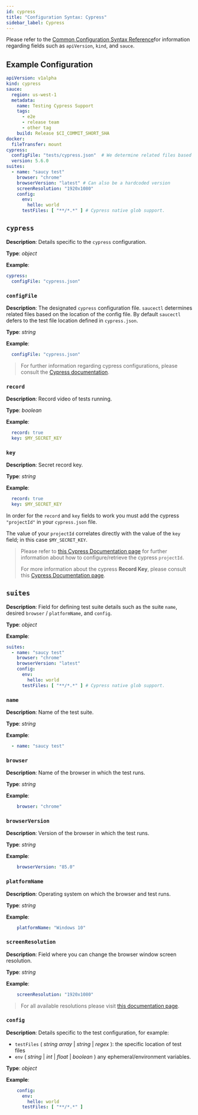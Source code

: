 ```yaml
---
id: cypress
title: "Configuration Syntax: Cypress"
sidebar_label: Cypress
---
```


Please refer to the [Common Configuration Syntax Reference](/testrunner-toolkit/configuration#common-syntax-reference)for information regarding fields such as `apiVersion`, `kind`, and `sauce`.

## Example Configuration

```yaml
apiVersion: v1alpha
kind: cypress
sauce:
  region: us-west-1
  metadata:
    name: Testing Cypress Support
    tags:
      - e2e
      - release team
      - other tag
    build: Release $CI_COMMIT_SHORT_SHA
docker:
  fileTransfer: mount
cypress:
  configFile: "tests/cypress.json"  # We determine related files based on the location of the config file.
  version: 5.6.0
suites:
  - name: "saucy test"
    browser: "chrome"
    browserVersion: "latest" # Can also be a hardcoded version
    screenResolution: "1920x1080"
    config:
      env:
        hello: world
      testFiles: [ "**/*.*" ] # Cypress native glob support.
```

## `cypress`

__Description__: Details specific to the `cypress` configuration.

__Type__: *object*

__Example__:
```yaml
cypress:
  configFile: "cypress.json"
```

### `configFile`

__Description__: The designated `cypress` configuration file. `saucectl` determines related files based on the location of the config file. By default `saucectl` defers to the test file location defined in `cypress.json`.

__Type__: *string*

__Example__:
```yaml
  configFile: "cypress.json"
```

> For further information regarding cypress configurations, please consult the [Cypress documentation](https://docs.cypress.io/guides/references/configuration.html#Options).

### `record`

__Description__: Record video of tests running.

__Type__: *boolean*

__Example__:
```yaml
  record: true
  key: $MY_SECRET_KEY
```

### `key`

__Description__: Secret record key.

__Type__: *string*

__Example__:
```yaml
  record: true
  key: $MY_SECRET_KEY
```

In order for the `record` and `key` fields to work you must add the cypress `"projectId"` in your `cypress.json` file. 

The value of your `projectId` correlates directly with the value of the `key` field; in this case `$MY_SECRET_KEY`.

> Please refer to [this Cypress Documentation page](https://docs.cypress.io/guides/dashboard/projects.html#Project-ID) for further information about how to configure/retrieve the cypress `projectId`.
>
> For more information about the cypress __Record Key__, please consult this [Cypress Documentation page](https://docs.cypress.io/guides/guides/command-line.html#cypress-run-record-key-lt-record-key-gt).

## `suites`

__Description__: Field for defining test suite details such as the suite `name`, desired `browser`
/ `platformName`, and `config`.

__Type__: *object*

__Example__:
```yaml
suites:
  - name: "saucy test"
    browser: "chrome"
    browserVersion: "latest"
    config:
      env:
        hello: world
      testFiles: [ "**/*.*" ] # Cypress native glob support.
```

### `name`

__Description__: Name of the test suite.

__Type__: *string*

__Example__:
```yaml
  - name: "saucy test"
```

### `browser`

__Description__: Name of the browser in which the test runs.

__Type__: *string*

__Example__:
```yaml
    browser: "chrome"
```

### `browserVersion`

__Description__: Version of the browser in which the test runs.

__Type__: *string*

__Example__:
```yaml
    browserVersion: "85.0"
```

### `platformName`

__Description__: Operating system on which the browser and test runs.

__Type__: *string*

__Example__:
```yaml
    platformName: "Windows 10"
```

### `screenResolution`

__Description__: Field where you can change the browser window screen resolution.

__Type__: *string*

__Example__:
```yaml
    screenResolution: "1920x1080"
```

> For all available resolutions please visit [this documentation page](https://wiki.saucelabs.com/display/DOCS/Test+Configuration+Options#TestConfigurationOptions-SauceLabsCustomTestingOptions).

### `config`

__Description__: Details specific to the test configuration, for example: 
* `testFiles` ( *string array* | *string* | *regex* ): the specific location of test files
* `env` ( *string* | *int* | *float* | *boolean* ) any ephemeral/environment variables.

__Type__: *object*

__Example__:
```yaml
    config:
      env:
        hello: world
      testFiles: [ "**/*.*" ]
```
